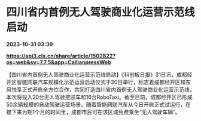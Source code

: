 # 四川省内首例无人驾驶商业化运营示范线启动

**2023-10-31 03:39**

**https://api3.cls.cn/share/article/1502822?os=web&sv=7.7.5&app=CailianpressWeb**

【四川省内首例无人驾驶商业化运营示范线启动】《科创板日报》31日讯，成都经开区智能网联汽车规模化示范运营启动仪式于30日举行，标志着成都经开区和东风悦享正式开启全方位合作，共同打造四川省内首例无人驾驶商业化运营示范线，本次将投入20台无人驾驶接驳车和16台RoboTaxi。截至目前，成都经开区已形成50余辆规模的自动驾驶运营场景。随着智能网联汽车从今日开启正式试运行，在接下来为期1个月的时间里，成都市民可在该区域免费乘坐“无人驾驶车辆”。